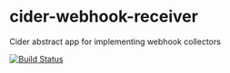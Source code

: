 cider-webhook-receiver
======================

Cider abstract app for implementing webhook collectors

[![Build
Status](https://drone.io/github.com/salsita-cider/cider-webhook-receiver/status.png)](https://drone.io/github.com/salsita-cider/cider-webhook-receiver/latest)
